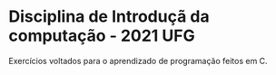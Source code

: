 # Disciplina de Introduçã da computação - 2021 UFG

Exercícios voltados para o aprendizado de programação feitos em C.
